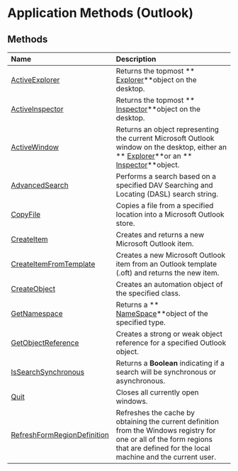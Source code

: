 
# Application Methods (Outlook)

## Methods



|**Name**|**Description**|
|:-----|:-----|
| [ActiveExplorer](f6dd27c0-4319-c7fc-191f-8b3b2ea319d3.md)|Returns the topmost  ** [Explorer](026591e5-049f-503a-4166-34e6dbc225fb.md)**object on the desktop.|
| [ActiveInspector](3f2b6491-7b4b-8165-327e-b319711d5656.md)|Returns the topmost  ** [Inspector](d7384756-669c-0549-1032-c3b864187994.md)**object on the desktop. |
| [ActiveWindow](5f5b4e8b-61e4-417b-6b0c-14d1ccb41594.md)|Returns an object representing the current Microsoft Outlook window on the desktop, either an  ** [Explorer](026591e5-049f-503a-4166-34e6dbc225fb.md)**or an  ** [Inspector](d7384756-669c-0549-1032-c3b864187994.md)**object. |
| [AdvancedSearch](7b433d8b-08b9-dff1-b854-287d76b47a90.md)|Performs a search based on a specified DAV Searching and Locating (DASL) search string.|
| [CopyFile](dc848d48-23e0-d0a9-049d-b2ae414151d5.md)|Copies a file from a specified location into a Microsoft Outlook store.|
| [CreateItem](e5fbf367-db16-5042-823e-68e6b805e612.md)|Creates and returns a new Microsoft Outlook item.|
| [CreateItemFromTemplate](5e6c0ec4-779d-3743-afdb-606ad512ba95.md)|Creates a new Microsoft Outlook item from an Outlook template (.oft) and returns the new item.|
| [CreateObject](09b6ff5b-a750-c07d-7499-c1f8a00214fe.md)|Creates an automation object of the specified class.|
| [GetNamespace](6175d0d9-5a61-ce45-35c0-b70895d757b3.md)|Returns a  ** [NameSpace](f0dcaa19-07f5-5d42-a3bf-2e42b7885644.md)**object of the specified type.|
| [GetObjectReference](426ade68-155b-9076-b3f8-4108f44688b0.md)|Creates a strong or weak object reference for a specified Outlook object.|
| [IsSearchSynchronous](cd757b43-5e3f-1504-9944-7431bda6f004.md)|Returns a  **Boolean** indicating if a search will be synchronous or asynchronous.|
| [Quit](664bc8ba-ad97-8d4f-02f9-7f9bdd04beea.md)|Closes all currently open windows. |
| [RefreshFormRegionDefinition](35183f18-7c59-80c5-e281-af15afe39198.md)|Refreshes the cache by obtaining the current definition from the Windows registry for one or all of the form regions that are defined for the local machine and the current user.|
